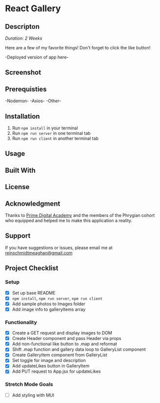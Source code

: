 # React Gallery

## Descripton

*Duration: 2 Weeks*

Here are a few of my favorite things! Don't forget to click the like button!

-Deployed version of app here-

## Screenshot

## Prerequisties 

-Nodemon-
-Axios-
-Other-

## Installation
1. Run `npm install` in your terminal
2. Run `npm run server` in one terminal tab
3. Run `npm run client` in another terminal tab

## Usage

## Built With

## License

## Acknowledgment 

Thanks to [Prime Digital Academy](https://www.primeacademy.io/) and the members of the Phrygian cohort who equipped and helped me to make this application a reality.

## Support
If you have suggestions or issues, please email me at [reinschmidtmeaghan@gmail.com](mailto:reinschmidtmeaghan@gmail.com)

## Project Checklist

### Setup
- [X] Set up base README
- [X] `npm install`, `npm run server`, `npm run client`
- [X] Add sample photos to Images folder
- [X] Add image info to galleryItems array

### Functionality
- [X] Create a GET request and display images to DOM
- [X] Create Header component and pass Header via props
- [X] Add non-functional like button to .map and reformat 
- [X] Shift .map function and gallery data loop to GalleryList component
- [X] Create GalleryItem component from GalleryList 
- [X] Set toggle for image and description
- [X] Add updateLikes button in GalleryItem
- [X] Add PUT request to App.jsx for updateLikes

### Stretch Mode Goals
- [ ] Add styling with MUI


